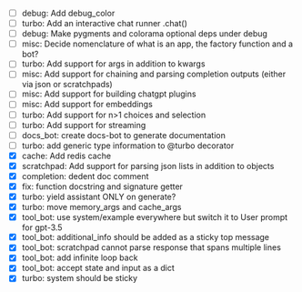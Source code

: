 - [ ] debug: Add debug_color
- [ ] turbo: Add an interactive chat runner .chat()
- [ ] debug: Make pygments and colorama optional deps under debug
- [ ] misc: Decide nomenclature of what is an app, the factory function and a bot?
- [ ] turbo: Add support for args in addition to kwargs
- [ ] misc: Add support for chaining and parsing completion outputs (either via json or scratchpads)
- [ ] misc: Add support for building chatgpt plugins
- [ ] misc: Add support for embeddings
- [ ] turbo: Add support for n>1 choices and selection
- [ ] turbo: Add support for streaming
- [ ] docs_bot: create docs-bot to generate documentation
- [ ] turbo: add generic type information to @turbo decorator
- [x] cache: Add redis cache
- [x] scratchpad: Add support for parsing json lists in addition to objects
- [x] completion: dedent doc comment
- [x] fix: function docstring and signature getter
- [x] turbo: yield assistant ONLY on generate?
- [x] turbo: move memory_args and cache_args
- [x] tool_bot: use system/example everywhere but switch it to User prompt for gpt-3.5
- [x] tool_bot: additional_info should be added as a sticky top message
- [x] tool_bot: scratchpad cannot parse response that spans multiple lines
- [x] tool_bot: add infinite loop back
- [x] tool_bot: accept state and input as a dict
- [x] turbo: system should be sticky
